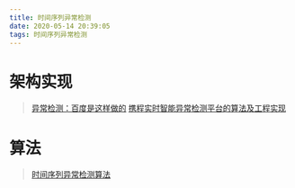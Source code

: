 ```yaml
---
title: 时间序列异常检测
date: 2020-05-14 20:39:05
tags: 时间序列异常检测
---
```


# 架构实现
>[异常检测：百度是这样做的](/file/时间序列异常检测/异常检测:百度是这样做的.htm)
>[携程实时智能异常检测平台的算法及工程实现](/file/时间序列异常检测/携程实时智能异常检测平台的算法及工程实现.htm)

# 算法
>[时间序列异常检测算法](/file/时间序列异常检测/时间序列异常检测算法.htm)

